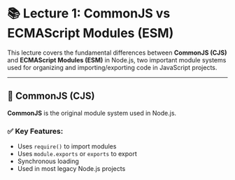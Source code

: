 # 📚 Lecture 1: CommonJS vs ECMAScript Modules (ESM)

This lecture covers the fundamental differences between **CommonJS (CJS)** and **ECMAScript Modules (ESM)** in Node.js, two important module systems used for organizing and importing/exporting code in JavaScript projects.

---

## 🔁 CommonJS (CJS)

**CommonJS** is the original module system used in Node.js.

### ✅ Key Features:
- Uses `require()` to import modules
- Uses `module.exports` or `exports` to export
- Synchronous loading
- Used in most legacy Node.js projects
